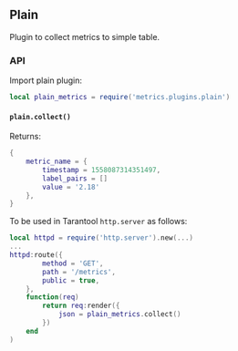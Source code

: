 ## Plain

Plugin to collect metrics to simple table.

### API

Import plain plugin:

```lua
local plain_metrics = require('metrics.plugins.plain')
```

#### `plain.collect()`
Returns:
```lua
{
    metric_name = {
        timestamp = 1558087314351497,
        label_pairs = []
        value = '2.18'
    },
}
```
To be used in Tarantool `http.server` as follows:
```lua
local httpd = require('http.server').new(...)
...
httpd:route({
        method = 'GET',
        path = '/metrics',
        public = true,
    },
    function(req)
        return req:render({
            json = plain_metrics.collect()
        })
    end
)
```
